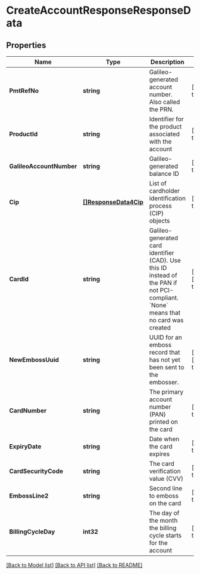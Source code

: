 # CreateAccountResponseResponseData

## Properties
Name | Type | Description | Notes
------------ | ------------- | ------------- | -------------
**PmtRefNo** | **string** | Galileo-generated account number. Also called the PRN. | [default to null]
**ProductId** | **string** | Identifier for the product associated with the account | [default to null]
**GalileoAccountNumber** | **string** | Galileo-generated balance ID | [default to null]
**Cip** | [**[]ResponseData4Cip**](ResponseData4_cip.md) | List of cardholder identification process (CIP) objects | [default to null]
**CardId** | **string** | Galileo-generated card identifier (CAD). Use this ID instead of the PAN if not PCI-compliant. &#x60;None&#x60; means that no card was created | [optional] [default to null]
**NewEmbossUuid** | **string** | UUID for an emboss record that has not yet been sent to the embosser. | [optional] [default to null]
**CardNumber** | **string** | The primary account number (PAN) printed on the card | [default to null]
**ExpiryDate** | **string** | Date when the card expires | [default to null]
**CardSecurityCode** | **string** | The card verification value (CVV) | [default to null]
**EmbossLine2** | **string** | Second line to emboss on the card | [default to null]
**BillingCycleDay** | **int32** | The day of the month the billing cycle starts for the account | [default to null]

[[Back to Model list]](../README.md#documentation-for-models) [[Back to API list]](../README.md#documentation-for-api-endpoints) [[Back to README]](../README.md)

